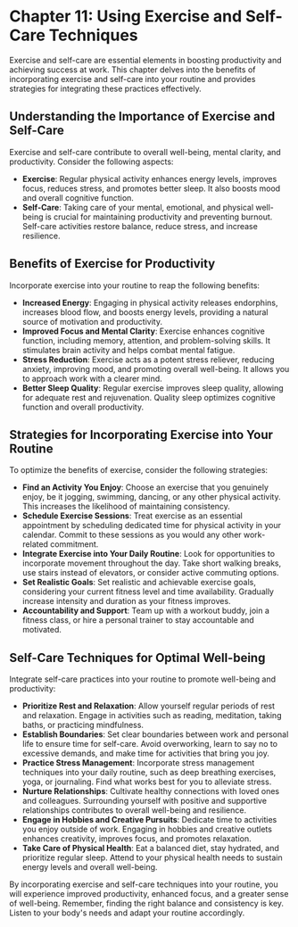 Chapter 11: Using Exercise and Self-Care Techniques
===================================================

Exercise and self-care are essential elements in boosting productivity and achieving success at work. This chapter delves into the benefits of incorporating exercise and self-care into your routine and provides strategies for integrating these practices effectively.

Understanding the Importance of Exercise and Self-Care
------------------------------------------------------

Exercise and self-care contribute to overall well-being, mental clarity, and productivity. Consider the following aspects:

* **Exercise**: Regular physical activity enhances energy levels, improves focus, reduces stress, and promotes better sleep. It also boosts mood and overall cognitive function.
* **Self-Care**: Taking care of your mental, emotional, and physical well-being is crucial for maintaining productivity and preventing burnout. Self-care activities restore balance, reduce stress, and increase resilience.

Benefits of Exercise for Productivity
-------------------------------------

Incorporate exercise into your routine to reap the following benefits:

* **Increased Energy**: Engaging in physical activity releases endorphins, increases blood flow, and boosts energy levels, providing a natural source of motivation and productivity.
* **Improved Focus and Mental Clarity**: Exercise enhances cognitive function, including memory, attention, and problem-solving skills. It stimulates brain activity and helps combat mental fatigue.
* **Stress Reduction**: Exercise acts as a potent stress reliever, reducing anxiety, improving mood, and promoting overall well-being. It allows you to approach work with a clearer mind.
* **Better Sleep Quality**: Regular exercise improves sleep quality, allowing for adequate rest and rejuvenation. Quality sleep optimizes cognitive function and overall productivity.

Strategies for Incorporating Exercise into Your Routine
-------------------------------------------------------

To optimize the benefits of exercise, consider the following strategies:

* **Find an Activity You Enjoy**: Choose an exercise that you genuinely enjoy, be it jogging, swimming, dancing, or any other physical activity. This increases the likelihood of maintaining consistency.
* **Schedule Exercise Sessions**: Treat exercise as an essential appointment by scheduling dedicated time for physical activity in your calendar. Commit to these sessions as you would any other work-related commitment.
* **Integrate Exercise into Your Daily Routine**: Look for opportunities to incorporate movement throughout the day. Take short walking breaks, use stairs instead of elevators, or consider active commuting options.
* **Set Realistic Goals**: Set realistic and achievable exercise goals, considering your current fitness level and time availability. Gradually increase intensity and duration as your fitness improves.
* **Accountability and Support**: Team up with a workout buddy, join a fitness class, or hire a personal trainer to stay accountable and motivated.

Self-Care Techniques for Optimal Well-being
-------------------------------------------

Integrate self-care practices into your routine to promote well-being and productivity:

* **Prioritize Rest and Relaxation**: Allow yourself regular periods of rest and relaxation. Engage in activities such as reading, meditation, taking baths, or practicing mindfulness.
* **Establish Boundaries**: Set clear boundaries between work and personal life to ensure time for self-care. Avoid overworking, learn to say no to excessive demands, and make time for activities that bring you joy.
* **Practice Stress Management**: Incorporate stress management techniques into your daily routine, such as deep breathing exercises, yoga, or journaling. Find what works best for you to alleviate stress.
* **Nurture Relationships**: Cultivate healthy connections with loved ones and colleagues. Surrounding yourself with positive and supportive relationships contributes to overall well-being and resilience.
* **Engage in Hobbies and Creative Pursuits**: Dedicate time to activities you enjoy outside of work. Engaging in hobbies and creative outlets enhances creativity, improves focus, and promotes relaxation.
* **Take Care of Physical Health**: Eat a balanced diet, stay hydrated, and prioritize regular sleep. Attend to your physical health needs to sustain energy levels and overall well-being.

By incorporating exercise and self-care techniques into your routine, you will experience improved productivity, enhanced focus, and a greater sense of well-being. Remember, finding the right balance and consistency is key. Listen to your body's needs and adapt your routine accordingly.
